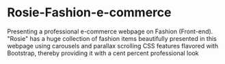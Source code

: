 # Rosie-Fashion-e-commerce
Presenting a professional e-commerce webpage on Fashion (Front-end). "Rosie" has a huge collection of fashion items beautifully presented in this webpage using carousels and  parallax scrolling CSS features flavored with Bootstrap, thereby providing it with a cent percent professional look

